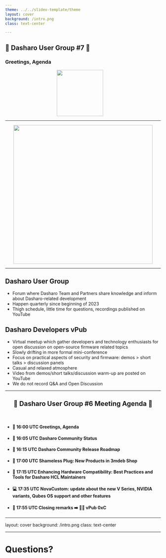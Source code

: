 ```yaml
---
theme: ../../slidev-template/theme
layout: cover
background: /intro.png
class: text-center

---
```

## &#x1F44B; Dasharo User Group #7 &#x1F389;

### Greetings, Agenda

<center><img src="/dasharo-sygnet-white.svg" width="150px" style="margin-left:-20px"></center>

---

<center><img src="/dug_7/dug_7_banner.jpg" width="450px"></center>

---

## Dasharo User Group

- Forum where Dasharo Team and Partners share knowledge and inform about
  Dasharo-related development
- Happen quarterly since beginning of 2023
- Thigh schedule, little time for questions, recordings published on YouTube

## Dasharo Developers vPub

- Virtual meetup which gather developers and technology enthusiasts for open
  discussion on open-source firmware related topics
- Slowly drifting in more formal mini-conference
- Focus on practical aspects of security and firmware: demos > short talks >
  discussion panels
- Casual and relaxed atmosphere
- Video from demos/short talks/discussion warm-up are posted on YouTube
- We do not record Q&A and Open Discussion

---

## <center>&#x1F680; Dasharo User Group #6 Meeting Agenda &#x1F680;</center>

<br>

- #### &#x1F44B; 16:00 UTC Greetings, Agenda

- #### &#x1F9ED; 16:05 UTC Dasharo Community Status

- #### &#x1F9F0; 16:15 UTC Dasharo Community Release Roadmap

- #### &#x1F9F0; 17:00 UTC Shameless Plug: New Products in 3mdeb Shop

- #### &#x1F9F0; 17:15 UTC Enhancing Hardware Compatibility: Best Practices and Tools for Dasharo HCL Maintainers

- #### &#x1F4BB; 17:35 UTC NovaCustom: update about the new V Series, NVIDIA variants, Qubes OS support and other features

- #### &#x1F44F; 17:55 UTC Closing remarks &#x27A1;&#xFE0F; &#x1F37A;&#x1F37B; vPub 0xC

---
layout: cover
background: /intro.png
class: text-center

---

# Questions?

<!--

Comment to satisfy pre-commit

-->
